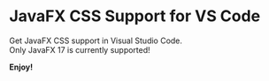 # JavaFX CSS Support for VS Code

Get JavaFX CSS support in Visual Studio Code.  
Only JavaFX 17 is currently supported!

**Enjoy!**
